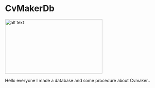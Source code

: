 # CvMakerDb

<img src="https://imagizer.imageshack.com/img922/2403/4Gs3WM.png" alt="alt text" width="320" height="180">

Hello everyone I made a database and some procedure about Cvmaker..
